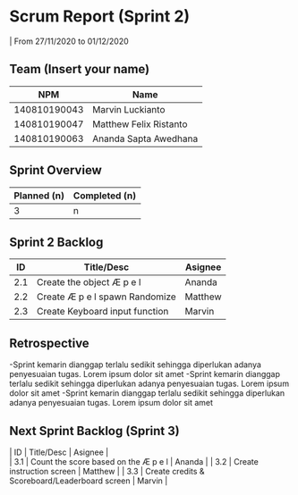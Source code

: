 # Scrum Report (Sprint 2)
| From 27/11/2020 to 01/12/2020

## Team (Insert your name)
| NPM           | Name                   |
| ------------- |------------------------|
| 140810190043  | Marvin Luckianto       |
| 140810190047  | Matthew Felix Ristanto |
| 140810190063  | Ananda Sapta Awedhana  |

## Sprint Overview
| Planned (n)   | Completed (n) |
| ------------- |-------------- |
| 3             | n             |

## Sprint 2 Backlog

| ID  | Title/Desc                                     | Asignee |  
| --- | ---------------------------------------------- | ------- |  
| 2.1 | Create the object Æ p e l                      | Ananda  |
| 2.2 | Create Æ p e l spawn Randomize                 | Matthew |
| 2.3 | Create Keyboard input function                 | Marvin  |  

## Retrospective 

-Sprint kemarin dianggap terlalu sedikit sehingga diperlukan adanya penyesuaian tugas. Lorem ipsum dolor sit amet
-Sprint kemarin dianggap terlalu sedikit sehingga diperlukan adanya penyesuaian tugas. Lorem ipsum dolor sit amet
-Sprint kemarin dianggap terlalu sedikit sehingga diperlukan adanya penyesuaian tugas. Lorem ipsum dolor sit amet

## Next Sprint Backlog (Sprint 3)
| ID  | Title/Desc                                     | Asignee |  
| 3.1 | Count the score based on the Æ p e l           | Ananda  |
| 3.2 | Create instruction screen                      | Matthew |
| 3.3 | Create credits & Scoreboard/Leaderboard screen | Marvin  |
